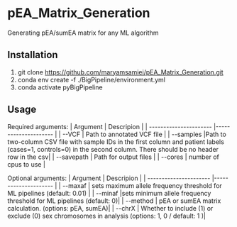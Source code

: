 # pEA_Matrix_Generation
Generating pEA/sumEA matrix for any ML algorithm 



## Installation
1. git clone https://github.com/maryamsamiei/pEA_Matrix_Generation.git
2. conda env create -f ./BigPipeline/environment.yml
3. conda activate pyBigPipeline


## Usage
Required arguments:
| Argument                | Descripion |
| ---------------------- |--------------------- |
| --VCF                | Path to annotated VCF file |
| --samples            |Path to two-column CSV file with sample IDs in the first column and patient labels (cases=1, controls=0) in the second column. There should be no header row in the csv|
| --savepath           | Path for output files |
| --cores              | number of cpus to use |

Optional arguments:
| Argument                 | Descripion |
| ---------------------- |--------------------- |
| --maxaf  | sets maximum allele frequency threshold for ML pipelines (default: 0.01) |
| --minaf      |sets minimum allele frequency threshold for ML pipelines (default: 0)|
| --method           | pEA or sumEA matrix calculation. (options: pEA, sumEA)|
| --chrX       | Whether to include (1) or exclude (0) sex chromosomes in analysis (options: 1, 0 / default: 1 )|
